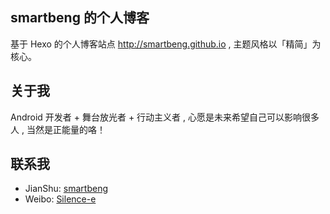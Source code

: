 ## smartbeng 的个人博客
基于 Hexo 的个人博客站点 http://smartbeng.github.io , 主题风格以「精简」为核心。

## 关于我

Android 开发者 + 舞台放光者 + 行动主义者 , 心愿是未来希望自己可以影响很多人 , 当然是正能量的咯！

## 联系我

- JianShu: [smartbeng](http://www.jianshu.com/u/7ca90649bbfd)
- Weibo: [Silence-e](http://weibo.com/login.php)


